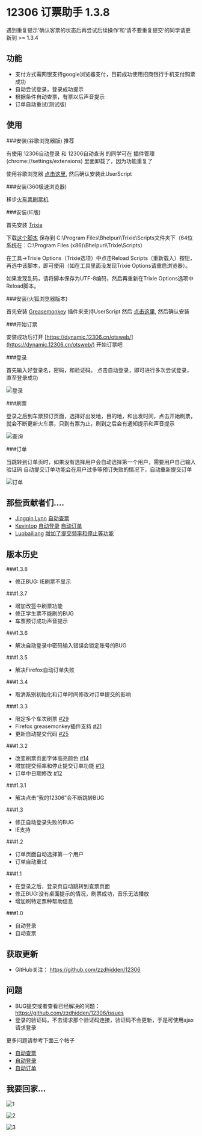 12306 订票助手 1.3.8
===========================

遇到重复提示‘确认客票的状态后再尝试后续操作’和‘请不要重复提交’的同学请更新到 >= 1.3.4 

功能
------------

*	支付方式需网银支持google浏览器支付，目前成功使用招商银行手机支付购票成功
*	自动尝试登录，登录成功提示
*	根据条件自动查票，有票以后声音提示
*	订单自动重试(测试版)


使用
------------

###安装(谷歌浏览器版) 推荐

有使用 12306自动登录 和 12306自动查询 的同学可在 插件管理(chrome://settings/extensions) 里面卸载了，因为功能重复了

使用谷歌浏览器 [点击这里](https://github.com/zzdhidden/12306/raw/master/12306BookingAssistant.user.js), 然后确认安装此UserScript


###安装(360极速浏览器)

移步[火车票刷票机](http://chrome.360.cn/extensions/detail/jaojfpnikjjobngdfbgbhflfooidihmg/)


###安装(IE版) 

首先安装 [Trixie](http://www.bhelpuri.net/Trixie/TrixieDownload.htm)

下载[这个脚本](https://github.com/zzdhidden/12306/raw/master/12306BookingAssistant.user.js) 保存到 C:\Program Files\Bhelpuri\Trixie\Scripts文件夹下（64位系统在：C:\Program Files (x86)\Bhelpuri\Trixie\Scripts）

在工具->Trixie Options（Trixie选项）中点击Reload Scripts（重新载入）按钮，再选中该脚本，即可使用（如在工具里面没发现Trixie Options请重启浏览器）。

如果发现乱码，请将脚本保存为UTF-8编码，然后再重新在Trixie Options选项中Reload脚本。


###安装(火狐浏览器版本) 

首先安装 [Greasemonkey](https://addons.mozilla.org/zh-CN/firefox/addon/greasemonkey/) 插件来支持UserScript
然后 [点击这里](https://github.com/zzdhidden/12306/raw/master/12306BookingAssistant.user.js), 然后确认安装


###开始订票

安装成功后打开 [https://dynamic.12306.cn/otsweb/](https://dynamic.12306.cn/otsweb/) 开始订票吧

###登录

首先输入好登录名，密码，和验证码。 点击自动登录，即可进行多次尝试登录，直至登录成功

![登录](https://github.com/zzdhidden/12306/raw/master/login.jpg)

###刷票

登录之后到车票预订页面，选择好出发地，目的地，和出发时间，点击开始刷票，就会不断更新火车票，只到有票为止，刷到之后会有通知提示和声音提示

![查询](https://github.com/zzdhidden/12306/raw/master/query.jpg)

###订单

当跳转到订单页时，如果没有选择用户会自动选择第一个用户，需要用户自己输入验证码
自动提交订单功能会在用户过多等预订失败的情况下，自动重新提交订单

![订单](https://github.com/zzdhidden/12306/raw/master/order.jpg)

那些贡献者们....
------------

*	[Jingqin Lynn](https://gist.github.com/quietlynn) [自动查票](https://gist.github.com/1554666) 
*	[Kevintop](https://gist.github.com/kevintop) [自动登录](https://gist.github.com/1570973) [自动订单](https://gist.github.com/1577671) 
*	[Luobailiang](https://github.com/luobailiang) [增加了提交频率和停止等功能](https://gist.github.com/1577671#gistcomment-74361)

版本历史
-----------------------

###1.3.8

*	修正BUG: IE刷票不显示


###1.3.7

*	增加改签中刷票功能
*	修正学生票不能刷的BUG
*	车票预订成功声音提示


###1.3.6

*	解决自动登录中密码输入错误会锁定账号的BUG

###1.3.5

*	解决Firefox自动订单失败

###1.3.4

*	取消系别初始化和订单时间修改对订单提交的影响


###1.3.3

*	限定多个车次刷票 [#29](https://github.com/zzdhidden/12306/issues/29)
*	Firefox greasemonkey插件支持 [#21](https://github.com/zzdhidden/12306/issues/21)
*	更新自动提交代码 [#25](https://github.com/zzdhidden/12306/issues/25)

###1.3.2

*	改变刷票页面字体高亮颜色 [#14](https://github.com/zzdhidden/12306/issues/14)
*	增加提交频率和停止提交订单功能 [#13](https://github.com/zzdhidden/12306/issues/13)
*	订单中日期修改 [#12](https://github.com/zzdhidden/12306/issues/12)


###1.3.1

*	解决点击“我的12306”会不断跳转BUG

###1.3

*	修正自动登录失败的BUG
*	IE支持


###1.2

*	订单页面自动选择第一个用户
*	订单自动重试

###1.1

*	在登录之后，登录页自动跳转到查票页面
*	修正BUG:没有桌面提示的情况，刷票成功，音乐无法播放
*	增加刷特定票种帮助信息

###1.0

*	自动登录
*	自动查票

获取更新
--------------------

*	GitHub关注： https://github.com/zzdhidden/12306


问题
--------------------

*	BUG提交或者查看已经解决的问题： https://github.com/zzdhidden/12306/issues
*	登录的验证码，不去请求那个验证码连接，验证码不会更新，于是可使用ajax请求登录

更多问题请参考下面三个帖子

*	[自动查票](https://gist.github.com/1554666) 
*	[自动登录](https://gist.github.com/1570973) 
*	[自动订单](https://gist.github.com/1577671) 


我要回家...
---------------------

![1](https://github.com/zzdhidden/12306/raw/master/screenshots/gohome.gif)

![2](https://github.com/zzdhidden/12306/raw/master/screenshots/dt.jpg)

![3](https://github.com/zzdhidden/12306/raw/master/screenshots/sc.jpg)
